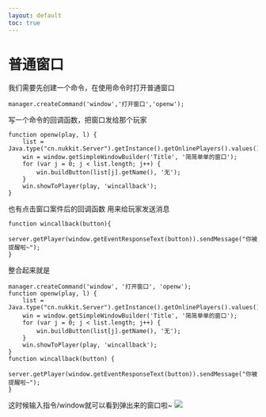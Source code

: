 ```yaml
---
layout: default
toc: true
---
```

# 普通窗口
我们需要先创建一个命令，在使用命令时打开普通窗口
~~~
manager.createCommand('window','打开窗口','openw');
~~~
写一个命令的回调函数，把窗口发给那个玩家
~~~
function openw(play, l) {
    list = Java.type("cn.nukkit.Server").getInstance().getOnlinePlayers().values().toArray();
    win = window.getSimpleWindowBuilder('Title', '简简单单的窗口');
    for (var j = 0; j < list.length; j++) {
        win.buildButton(list[j].getName(), '无');
    }
    win.showToPlayer(play, 'wincallback');
}
~~~
也有点击窗口案件后的回调函数
用来给玩家发送消息
~~~
function wincallback(button){
    server.getPlayer(window.getEventResponseText(button)).sendMessage("你被提醒啦~");
}
~~~
整合起来就是
~~~
manager.createCommand('window', '打开窗口', 'openw');
function openw(play, l) {
    list = Java.type("cn.nukkit.Server").getInstance().getOnlinePlayers().values().toArray();
    win = window.getSimpleWindowBuilder('Title', '简简单单的窗口');
    for (var j = 0; j < list.length; j++) {
        win.buildButton(list[j].getName(), '无');
    }
    win.showToPlayer(play, 'wincallback');
}
function wincallback(button) {
    server.getPlayer(window.getEventResponseText(button)).sendMessage("你被提醒啦~");
}
~~~
这时候输入指令/window就可以看到弹出来的窗口啦~
![](https://s1.ax1x.com/2020/04/14/JpB839.jpg)